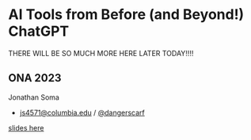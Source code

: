 # AI Tools from Before (and Beyond!) ChatGPT

THERE WILL BE SO MUCH MORE HERE LATER TODAY!!!!

## ONA 2023

Jonathan Soma

- [js4571@columbia.edu](mailto:js4571@columbia.edu) / [@dangerscarf](https://twitter.com/dangerscarf)

[slides here](ai-tools-before-beyond-chatgpt.pdf)